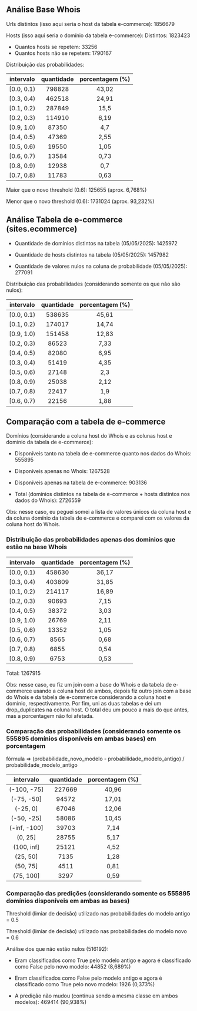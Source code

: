 ## Análise Base Whois

Urls distintos (isso aqui seria o host da tabela e-commerce): 1856679

Hosts (isso aqui seria o domínio da tabela e-commerce):
Distintos: 1823423
* Quantos hosts se repetem: 33256
* Quantos hosts não se repetem: 1790167

Distribuição das probabilidades:

| intervalo 	| quantidade 	| porcentagem (%) 	|
|:---:	|:---:	|:---:	|
| [0.0, 0.1) 	| 798828 	| 43,02 	|
| [0.3, 0.4) 	| 462518 	| 24,91 	|
| [0.1, 0.2) 	| 287849 	| 15,5 	|
| [0.2, 0.3) 	| 114910 	| 6,19 	|
| [0.9, 1.0) 	| 87350 	| 4,7 	|
| [0.4, 0.5) 	| 47369 	| 2,55 	|
| [0.5, 0.6) 	| 19550 	| 1,05 	|
| [0.6, 0.7) 	| 13584 	| 0,73 	|
| [0.8, 0.9) 	| 12938 	| 0,7 	|
| [0.7, 0.8) 	| 11783 	| 0,63 	|

Maior que o novo threshold (0.6): 125655 (aprox. 6,768%)

Menor que o novo threshold (0.6): 1731024 (aprox. 93,232%)

## Análise Tabela de e-commerce (sites.ecommerce)

* Quantidade de domínios distintos na tabela (05/05/2025): 1425972

* Quantidade de hosts distintos na tabela (05/05/2025): 1457982

* Quantidade de valores nulos na coluna de probabilidade (05/05/2025): 277091

Distribuição das probabilidades (considerando somente os que não são nulos):

| intervalo 	| quantidade 	| porcentagem (%) 	|
|:---:	|:---:	|:---:	|
| [0.0, 0.1) 	| 538635 	| 45,61 	|
| [0.1, 0.2) 	| 174017 	| 14,74 	|
| [0.9, 1.0) 	| 151458 	| 12,83 	|
| [0.2, 0.3) 	| 86523 	| 7,33 	|
| [0.4, 0.5) 	| 82080 	| 6,95 	|
| [0.3, 0.4) 	| 51419 	| 4,35 	|
| [0.5, 0.6) 	| 27148 	| 2,3 	|
| [0.8, 0.9) 	| 25038 	| 2,12 	|
| [0.7, 0.8) 	| 22417 	| 1,9 	|
| [0.6, 0.7) 	| 22156 	| 1,88 	|

## Comparação com a tabela de e-commerce

Domínios (considerando a coluna host do Whois e as colunas host e domínio da tabela de e-commerce):

* Disponíveis tanto na tabela de e-commerce quanto nos dados do Whois: 555895

* Disponíveis apenas no Whois: 1267528

* Disponíveis apenas na tabela de e-commerce: 903136

* Total (domínios distintos na tabela de e-commerce + hosts distintos nos dados do Whois): 2726559

Obs: nesse caso, eu peguei somei a lista de valores únicos da coluna host e da coluna domínio da tabela de e-commerce e comparei com os valores da coluna host do Whois.

### Distribuição das probabilidades apenas dos domínios que estão na base Whois

| intervalo 	| quantidade 	| porcentagem (%) 	|
|:---:	|:---:	|:---:	|
| [0.0, 0.1) 	| 458630 	| 36,17 	|
| [0.3, 0.4) 	| 403809 	| 31,85 	|
| [0.1, 0.2) 	| 214117 	| 16,89 	|
| [0.2, 0.3) 	| 90693 	| 7,15 	|
| [0.4, 0.5) 	| 38372 	| 3,03 	|
| [0.9, 1.0) 	| 26769 	| 2,11 	|
| [0.5, 0.6) 	| 13352 	| 1,05 	|
| [0.6, 0.7) 	| 8565 	| 0,68 	|
| [0.7, 0.8) 	| 6855 	| 0,54 	|
| [0.8, 0.9) 	| 6753 	| 0,53 	|

Total: 1267915

Obs: nesse caso, eu fiz um join com a base do Whois e da tabela de e-commerce usando a coluna host de ambos, depois fiz outro join com a base do Whois e da tabela de e-commerce considerando a coluna host e domínio, respectivamente. Por fim, uni as duas tabelas e dei um drop_duplicates na coluna host. O total deu um pouco a mais do que antes, mas a porcentagem não foi afetada.

### Comparação das probabilidades (considerando somente os 555895 domínios disponíveis em ambas bases) em porcentagem

fórmula => (probabilidade_novo_modelo - probabilidade_modelo_antigo) / probabilidade_modelo_antigo

| intervalo 	| quantidade 	| porcentagem (%) 	|
|:---:	|:---:	|:---:	|
| (-100, -75] 	| 227669 	| 40,96 	|
| (-75, -50] 	| 94572 	| 17,01 	|
| (-25, 0] 	| 67046 	| 12,06 	|
| (-50, -25] 	| 58086 	| 10,45 	|
| (-inf, -100] 	| 39703 	| 7,14 	|
| (0, 25] 	| 28755 	| 5,17 	|
| (100, inf] 	| 25121 	| 4,52 	|
| (25, 50] 	| 7135 	| 1,28 	|
| (50, 75] 	| 4511 	| 0,81 	|
| (75, 100] 	| 3297 	| 0,59 	|

### Comparação das predições (considerando somente os 555895 domínios disponíveis em ambas as bases)

Threshold (limiar de decisão) utilizado nas probabilidades do modelo antigo = 0.5

Threshold (limiar de decisão) utilizado nas probabilidades do modelo novo = 0.6

Análise dos que não estão nulos (516192):

* Eram classificados como True pelo modelo antigo e agora é classificado como False pelo novo modelo: 44852 (8,689%)

* Eram classificados como False pelo modelo antigo e agora é classificado como True pelo novo modelo: 1926 (0,373%)

* A predição não mudou (continua sendo a mesma classe em ambos modelos): 469414 (90,938%)